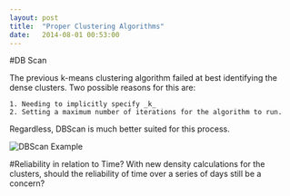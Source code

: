 ```yaml
---
layout: post
title:  "Proper Clustering Algorithms"
date:   2014-08-01 00:53:00
---
```


#DB Scan

The previous k-means clustering algorithm failed at best identifying the dense clusters.  Two possible reasons for this are:

	1. Needing to implicitly specify _k_
	2. Setting a maximum number of iterations for the algorithm to run.

Regardless, DBScan is much better suited for this process.

![DBScan Example]({{site.baseurl}}/img_exports/DB_Scan_GoogleEarth.png "Triangle Ratios")


#Reliability in relation to Time?
With new density calculations for the clusters, should the reliability of time over a series of days still be a concern?
